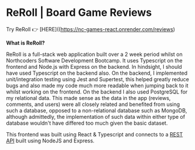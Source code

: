 # ReRoll | Board Game Reviews

Try ReRoll 👉 [HERE]((https://nc-games-react.onrender.com/reviews)

**What is ReRoll?**

ReRoll is a full-stack web application built over a 2 week period whilst on Northcoders Software Development Bootcamp.
It uses Typescript on the frontend and Node.js with Express on the backend. In hindsight, I should have used Typescript
on the backend also. On the backend, I implemented unit/integration testing using Jest and Supertest, this helped greatly
reduce bugs and also made my code much more readable when jumping back to it whilst working on the frontend. On the backend
I also used PostgreSQL for my relational data. This made sense as the data in the app (reviews, comments, and users) were
all closely related and benefited from using such a database, opposed to a non-relational database such as MongoDB, although
admittedly, the implementation of such data within either type of database wouldn't have differed too much given the basic dataset.

This frontend was built using React & Typescript and connects to a [REST API](https://github.com/dreamingOfSoy/nc-games-api) built using NodeJS and Express.
